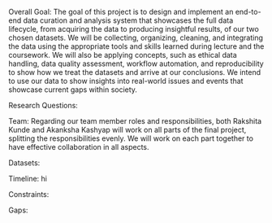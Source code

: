 Overall Goal: The goal of this project is to design and implement an end-to-end data curation and analysis system that showcases the full data lifecycle, from acquiring the data to producing insightful results, of our two chosen datasets. We will be collecting, organizing, cleaning, and integrating the data using the appropriate tools and skills learned during lecture and the coursework. We will also be applying concepts, such as ethical data handling, data quality assessment, workflow automation, and reproducibility to show how we treat the datasets and arrive at our conclusions. We intend to use our data to show insights into real-world issues and events that showcase current gaps within society. 

Research Questions:

Team: Regarding our team member roles and responsibilities, both Rakshita Kunde and Akanksha Kashyap will work on all parts of the final project, splitting the responsibilities evenly. We will work on each part together to have effective collaboration in all aspects.

Datasets:

Timeline: hi

Constraints:

Gaps:
